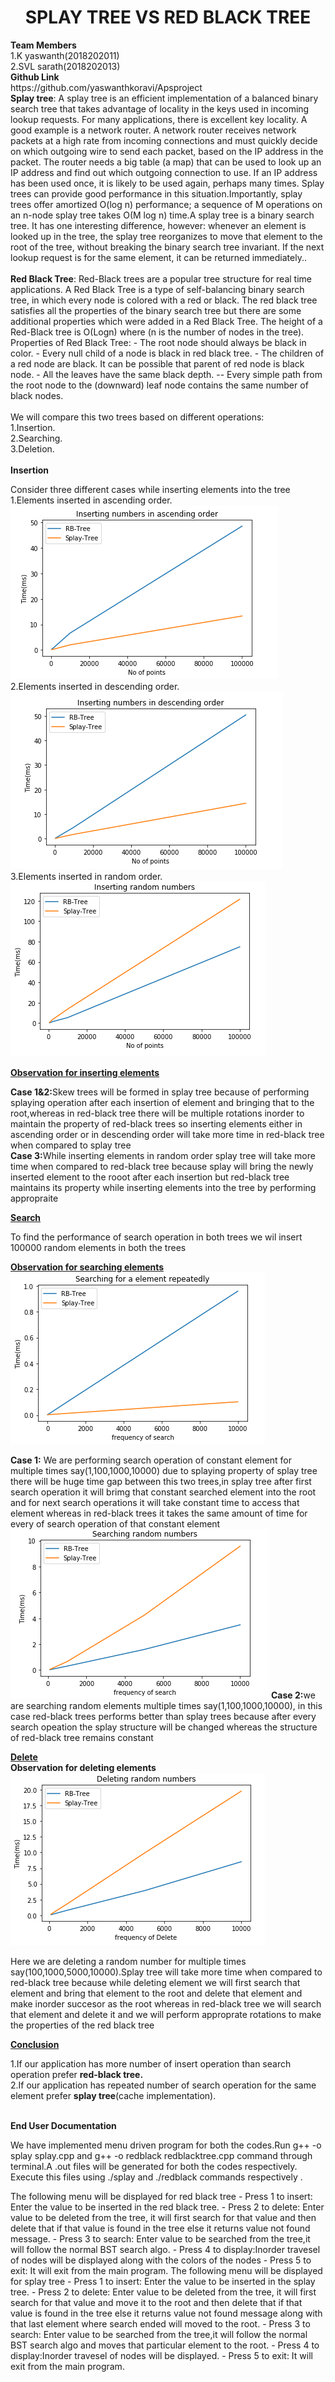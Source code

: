 <h1><center>SPLAY TREE VS RED BLACK TREE</center></h1>
<b>Team Members</b><br>
1.K yaswanth(2018202011)<br>
2.SVL sarath(2018202013)<br>
<b>Github Link</b><br>
https://github.com/yaswanthkoravi/Apsproject<br>
<body>
 <b>Splay tree</b>: A splay tree is an efficient implementation of a balanced binary search tree that takes advantage of locality in the keys used in incoming lookup requests. For many applications, there is excellent key locality. A good example is a network router. A network router receives network packets at a high rate from incoming connections and must quickly decide on which outgoing wire to send each packet, based on the IP address in the packet. The router needs a big table (a map) that can be used to look up an IP address and find out which outgoing connection to use. If an IP address has been used once, it is likely to be used again, perhaps many times. Splay trees can provide good performance in this situation.Importantly, splay trees offer amortized O(log n) performance; a sequence of M operations on an n-node splay tree takes O(M log n) time.A splay tree is a binary search tree. It has one interesting difference, however: whenever an element is looked up in the tree, the splay tree reorganizes to move that element to the root of the tree, without breaking the binary search tree invariant. If the next lookup request is for the same element, it can be returned immediately..<br><br>
<b>Red Black Tree</b>: Red-Black trees are a popular tree structure for real time applications. A Red Black Tree is a type of self-balancing binary search tree, in which every node is colored with a red or black. The red black tree satisfies all the properties of the binary search tree but there are some additional properties which were added in a Red Black Tree. The height of a Red-Black tree is O(Logn) where (n is the number of nodes in the tree).
Properties of Red Black Tree:
  - The root node should always be black in color.
  - Every null child of a node is black in red black tree.
  - The children of a red node are black. It can be possible that parent of red node is black node.
  - All the leaves have the same black depth.
  -- Every simple path from the root node to the (downward) leaf node contains the same number of black nodes.
<br><br>
We will compare this two trees based on different operations:<br>
    1.Insertion.<br>
    2.Searching.<br>
    3.Deletion.<br><br>
    <b>Insertion </b>
    <p>Consider three different cases while inserting elements into the tree<br>1.Elements inserted in ascending order.<br><img src="images/ascending insertion.png"><br>2.Elements inserted in descending order.<br><img src="images/descending insertion.png"><br>3.Elements inserted in random order.<br><img src="images/random insertion.png">
    </p></body>
    <body><u><b>Observation for inserting elements</b></u><p><b>Case 1&2:</b>Skew trees will be formed in splay tree because of performing splaying operation after each insertion of element and bringing that to the root,whereas in red-black tree there will be multiple rotations inorder to maintain the property of red-black trees so inserting elements either in ascending order or in descending order will take more time in red-black tree when compared to splay tree<br>
<b>Case 3:</b>While inserting elements in random order splay tree will take more time when compared to red-black tree because splay will bring the newly inserted element to the rooot after each insertion but red-black tree maintains its property while inserting elements into the tree by performing appropraite</p></body>
<body><u><b>Search</b></u>
<p>To find the performance of search operation in both trees we wil insert 100000 random elements in both the trees</p><u><b>Observation for searching elements</b></u><img src="images/searching repeatedly.png">
<p><b>Case 1:</b> We are performing search operation of constant element for multiple times say(1,100,1000,10000) due to splaying property of splay tree there will be huge time gap between this two trees,in splay tree after first search operation it will brimg that constant searched element into the root and for next search operations it will take constant time to access that element whereas in red-black trees it takes the same amount of time for every of search operation of that constant element<br><img src="images/random search.png">
<b>Case 2:</b>we are searching random elements multiple times say(1,100,1000,10000), in this case red-black trees performs better than splay trees because after every search opeation the splay structure will be changed whereas the structure of red-black tree remains constant</p>
<body>
<u><b>Delete</b></u><br><b>Observation for deleting elements</b><img src="images/random delete.png">
    <p>      Here we are deleting a random number for multiple times say(100,1000,5000,10000).Splay tree will take more time when compared to red-black tree because while deleting element we will first search that element and bring that element to the root and delete that element and make inorder succesor as the root whereas in red-black tree we will search that element and delete it and we will perform approprate rotations to make the properties of the red black tree</p></body>
    <body><u><b>Conclusion</b></u>
   <p>1.If our application has more number of insert operation than search operation prefer <b>red-black tree.</b><br>
   2.If our application has repeated number of search operation for the same element prefer <b>splay tree</b>(cache implementation).</p><br>
      <b>End User Documentation</b><br>
    <p> We have implemented menu driven program for both the codes.Run g++ -o splay splay.cpp and g++ -o redblack redblacktree.cpp command through terminal.A .out files will be generated for both the codes respectively. Execute this files using ./splay and ./redblack commands respectively .</p>
   The following menu will be displayed for red black tree
        - Press 1 to insert: Enter the value to be inserted in the red black tree.
        - Press 2 to delete: Enter value to be deleted from the tree, it will first search for that value and then delete that if       that value is found in the tree else it returns value not found message.
        - Press 3 to search: Enter value to be searched from the tree,it will follow the normal BST search algo.
        - Press 4 to display:Inorder travesel of nodes will be displayed along with the colors of the nodes
        - Press 5 to exit: It will exit from the main program.
 The following menu will be displayed for splay tree
        - Press 1 to insert: Enter the value to be inserted in the splay tree.
        - Press 2 to delete: Enter value to be deleted from the tree, it will first search for that value and move it to the root and then delete that if that value is found in the tree else it returns value not found message along with that last element where search ended will moved to the root.
        - Press 3 to search: Enter value to be searched from the tree,it will follow the normal BST search algo and moves that particular element to the root.
        - Press 4 to display:Inorder travesel of nodes will be displayed.
- Press 5 to exit: It will exit from the main program.
     

